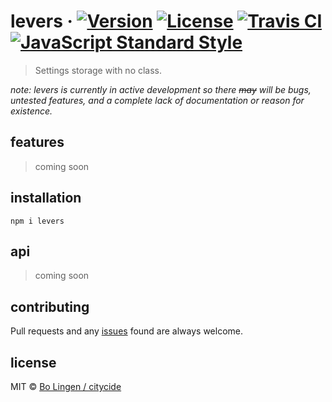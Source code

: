 # levers &middot; [![Version](https://img.shields.io/npm/v/levers.svg?style=flat-square&maxAge=3600)](https://www.npmjs.com/package/levers) [![License](https://img.shields.io/npm/l/levers.svg?style=flat-square&maxAge=3600)](https://www.npmjs.com/package/levers) [![Travis CI](https://img.shields.io/travis/citycide/levers.svg?style=flat-square&maxAge=3600)](https://travis-ci.org/citycide/levers) [![JavaScript Standard Style](https://img.shields.io/badge/code%20style-standard-brightgreen.svg?style=flat-square&maxAge=3600)](https://standardjs.com)

> Settings storage with no class.

*note: levers is currently in active development so there ~~may~~ will be bugs,
untested features, and a complete lack of documentation or reason for existence.*

## features

> coming soon

## installation

`npm i levers`

## api

> coming soon

## contributing

Pull requests and any [issues](https://github.com/citycide/stunsail/issues)
found are always welcome.

## license

MIT © [Bo Lingen / citycide](https://github.com/citycide)
